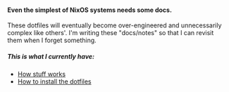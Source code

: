 #### Even the simplest of NixOS systems needs some docs.

These dotfiles will eventually become over-engineered and unnecessarily complex like others'. I'm writing these "docs/notes" so that I can
revisit them when I forget something.

##### This is what I currently have:

- [How stuff works](./HOW.md)
- [How to install the dotfiles](./INSTALL.md)
